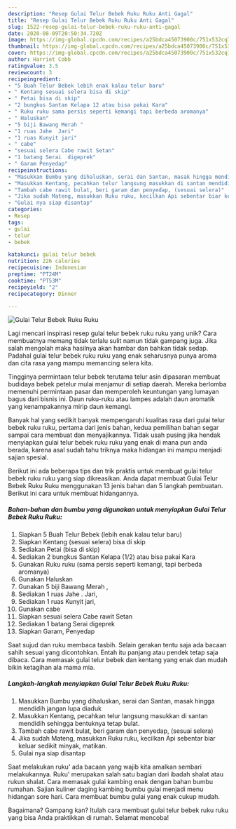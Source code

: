 ```yaml
---
description: "Resep Gulai Telur Bebek Ruku Ruku Anti Gagal"
title: "Resep Gulai Telur Bebek Ruku Ruku Anti Gagal"
slug: 1522-resep-gulai-telur-bebek-ruku-ruku-anti-gagal
date: 2020-08-09T20:50:34.720Z
image: https://img-global.cpcdn.com/recipes/a25bdca45073900c/751x532cq70/gulai-telur-bebek-ruku-ruku-foto-resep-utama.jpg
thumbnail: https://img-global.cpcdn.com/recipes/a25bdca45073900c/751x532cq70/gulai-telur-bebek-ruku-ruku-foto-resep-utama.jpg
cover: https://img-global.cpcdn.com/recipes/a25bdca45073900c/751x532cq70/gulai-telur-bebek-ruku-ruku-foto-resep-utama.jpg
author: Harriet Cobb
ratingvalue: 3.5
reviewcount: 3
recipeingredient:
- "5 Buah Telur Bebek lebih enak kalau telur baru"
- " Kentang sesuai selera bisa di skip"
- " Petai bisa di skip"
- "2 bungkus Santan Kelapa 12 atau bisa pakai Kara"
- " Ruku ruku sama persis seperti kemangi tapi berbeda aromanya"
- " Haluskan"
- "5 biji Bawang Merah "
- "1 ruas Jahe  Jari"
- "1 ruas Kunyit jari"
- " cabe"
- "sesuai selera Cabe rawit Setan"
- "1 batang Serai  digeprek"
- " Garam Penyedap"
recipeinstructions:
- "Masukkan Bumbu yang dihaluskan, serai dan Santan, masak hingga mendidih jangan lupa diaduk"
- "Masukkan Kentang, pecahkan telur langsung masukkan di santan mendidih sehingga bentuknya tetap bulat."
- "Tambah cabe rawit bulat, beri garam dan penyedap, (sesuai selera)"
- "Jika sudah Mateng, masukkan Ruku ruku, kecilkan Api sebentar biar keluar sedikit minyak, matikan."
- "Gulai nya siap disantap"
categories:
- Resep
tags:
- gulai
- telur
- bebek

katakunci: gulai telur bebek 
nutrition: 226 calories
recipecuisine: Indonesian
preptime: "PT24M"
cooktime: "PT53M"
recipeyield: "2"
recipecategory: Dinner

---
```



![Gulai Telur Bebek Ruku Ruku](https://img-global.cpcdn.com/recipes/a25bdca45073900c/751x532cq70/gulai-telur-bebek-ruku-ruku-foto-resep-utama.jpg)

Lagi mencari inspirasi resep gulai telur bebek ruku ruku yang unik? Cara membuatnya memang tidak terlalu sulit namun tidak gampang juga. Jika salah mengolah maka hasilnya akan hambar dan bahkan tidak sedap. Padahal gulai telur bebek ruku ruku yang enak seharusnya punya aroma dan cita rasa yang mampu memancing selera kita.

Tingginya permintaan telur bebek terutama telur asin dipasaran membuat budidaya bebek petelur mulai menjamur di setiap daerah. Mereka berlomba memenuhi permintaan pasar dan memperoleh keuntungan yang lumayan bagus dari bisnis ini. Daun ruku-ruku atau lampes adalah daun aromatik yang kenampakannya mirip daun kemangi.

Banyak hal yang sedikit banyak mempengaruhi kualitas rasa dari gulai telur bebek ruku ruku, pertama dari jenis bahan, kedua pemilihan bahan segar sampai cara membuat dan menyajikannya. Tidak usah pusing jika hendak menyiapkan gulai telur bebek ruku ruku yang enak di mana pun anda berada, karena asal sudah tahu triknya maka hidangan ini mampu menjadi sajian spesial.


Berikut ini ada beberapa tips dan trik praktis untuk membuat gulai telur bebek ruku ruku yang siap dikreasikan. Anda dapat membuat Gulai Telur Bebek Ruku Ruku menggunakan 13 jenis bahan dan 5 langkah pembuatan. Berikut ini cara untuk membuat hidangannya.

<!--inarticleads1-->

##### Bahan-bahan dan bumbu yang digunakan untuk menyiapkan Gulai Telur Bebek Ruku Ruku:

1. Siapkan 5 Buah Telur Bebek (lebih enak kalau telur baru)
1. Siapkan  Kentang (sesuai selera) bisa di skip
1. Sediakan  Petai (bisa di skip)
1. Sediakan 2 bungkus Santan Kelapa (1/2) atau bisa pakai Kara
1. Gunakan  Ruku ruku (sama persis seperti kemangi, tapi berbeda aromanya)
1. Gunakan  Haluskan
1. Gunakan 5 biji Bawang Merah ,
1. Sediakan 1 ruas Jahe . Jari,
1. Sediakan 1 ruas Kunyit jari,
1. Gunakan  cabe
1. Siapkan sesuai selera Cabe rawit Setan
1. Sediakan 1 batang Serai  digeprek
1. Siapkan  Garam, Penyedap


Saat sujud dan ruku membaca tasbih. Selain gerakan tentu saja ada bacaan sahih sesuai yang dicontohkan. Entah itu panjang atau pendek tetap saja dibaca. Cara memasak gulai telur bebek dan kentang yang enak dan mudah bikin ketagihan ala mama mia. 

<!--inarticleads2-->

##### Langkah-langkah menyiapkan Gulai Telur Bebek Ruku Ruku:

1. Masukkan Bumbu yang dihaluskan, serai dan Santan, masak hingga mendidih jangan lupa diaduk
1. Masukkan Kentang, pecahkan telur langsung masukkan di santan mendidih sehingga bentuknya tetap bulat.
1. Tambah cabe rawit bulat, beri garam dan penyedap, (sesuai selera)
1. Jika sudah Mateng, masukkan Ruku ruku, kecilkan Api sebentar biar keluar sedikit minyak, matikan.
1. Gulai nya siap disantap


Saat melakukan ruku&#39; ada bacaan yang wajib kita amalkan sembari melakukannya. Ruku&#39; merupakan salah satu bagian dari ibadah shalat atau rukun shalat. Cara memasak gulai kambing enak dengan bahan bumbu rumahan. Sajian kuliner daging kambing bumbu gulai menjadi menu hidangan sore hari. Cara membuat bumbu gulai yang enak cukup mudah. 

Bagaimana? Gampang kan? Itulah cara membuat gulai telur bebek ruku ruku yang bisa Anda praktikkan di rumah. Selamat mencoba!
